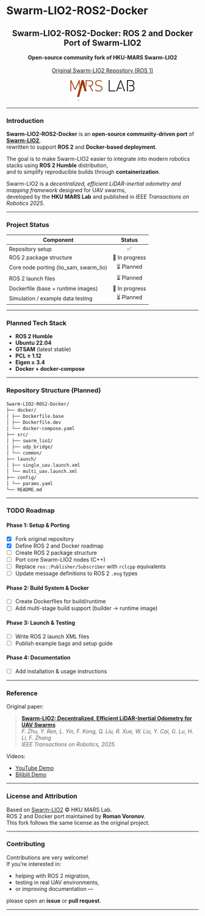 # Swarm-LIO2-ROS2-Docker

<div align="center">
    <h2>Swarm-LIO2-ROS2-Docker: ROS 2 and Docker Port of Swarm-LIO2</h2>
    <strong>Open-source community fork of HKU-MARS Swarm-LIO2</strong>
    <br><br>
    <a href="https://github.com/hku-mars/Swarm-LIO2" target="_blank">
        Original Swarm-LIO2 Repository (ROS 1)
    </a>
    <br><br>
    <img src="./image/mars_logo.svg" alt="HKU MaRS Lab" width="180"/>
</div>

---

### Introduction

**Swarm-LIO2-ROS2-Docker** is an **open-source community-driven port** of [**Swarm-LIO2**](https://github.com/hku-mars/Swarm-LIO2),  
rewritten to support **ROS 2** and **Docker-based deployment**.

The goal is to make Swarm-LIO2 easier to integrate into modern robotics stacks using **ROS 2 Humble** distribution,  
and to simplify reproducible builds through **containerization**.

Swarm-LIO2 is a *decentralized, efficient LiDAR-inertial odometry and mapping framework* designed for UAV swarms,  
developed by the **HKU MARS Lab** and published in *IEEE Transactions on Robotics 2025*.

---

### Project Status

| Component | Status |
|------------|:------:|
| Repository setup | ✅ |
| ROS 2 package structure | 🚧 In progress |
| Core node porting (lio_sam, swarm_lio) | ⏳ Planned |
| ROS 2 launch files | ⏳ Planned |
| Dockerfile (base + runtime images) | 🚧 In progress |
| Simulation / example data testing | ⏳ Planned |

---

### Planned Tech Stack

- **ROS 2 Humble**
- **Ubuntu 22.04**
- **GTSAM** (latest stable)
- **PCL ≥ 1.12**
- **Eigen ≥ 3.4**
- **Docker + docker-compose**

---

### Repository Structure (Planned)

```plaintext
Swarm-LIO2-ROS2-Docker/
├── docker/
│ ├── Dockerfile.base
│ ├── Dockerfile.dev
│ └── docker-compose.yaml
├── src/
│ ├── swarm_lio2/
│ ├── udp_bridge/
│ └── common/
├── launch/
│ ├── single_uav.launch.xml
│ └── multi_uav.launch.xml
├── config/
│ └── params.yaml
└── README.md
```
---

### TODO Roadmap

#### Phase 1: Setup & Porting
- [x] Fork original repository  
- [x] Define ROS 2 and Docker roadmap  
- [ ] Create ROS 2 package structure
- [ ] Port core Swarm-LIO2 nodes (C++)  
- [ ] Replace `ros::Publisher/Subscriber` with `rclcpp` equivalents  
- [ ] Update message definitions to ROS 2 `.msg` types  

#### Phase 2: Build System & Docker
- [ ] Create Dockerfiles for build/runtime  
- [ ] Add multi-stage build support (builder → runtime image)  

#### Phase 3: Launch & Testing
- [ ] Write ROS 2 launch XML files  
- [ ] Publish example bags and setup guide  

#### Phase 4: Documentation
- [ ] Add installation & usage instructions  

---

### Reference

Original paper:  
> [**Swarm-LIO2: Decentralized, Efficient LiDAR-Inertial Odometry for UAV Swarms**](https://arxiv.org/abs/2409.17798)  
> *F. Zhu, Y. Ren, L. Yin, F. Kong, Q. Liu, R. Xue, W. Liu, Y. Cai, G. Lu, H. Li, F. Zhang*  
> *IEEE Transactions on Robotics, 2025.*

Videos:  
- [YouTube Demo](https://youtu.be/Q7cJ9iRhlrY)  
- [Bilibili Demo](https://www.bilibili.com/video/BV1vTsMeqEQm)

---

### License and Attribution

Based on [Swarm-LIO2](https://github.com/hku-mars/Swarm-LIO2) © HKU MARS Lab.  
ROS 2 and Docker port maintained by **Roman Voronov**.  
This fork follows the same license as the original project.

---

### Contributing

Contributions are very welcome!  
If you’re interested in:
- helping with ROS 2 migration,
- testing in real UAV environments,
- or improving documentation —

please open an **issue** or **pull request**.

---
